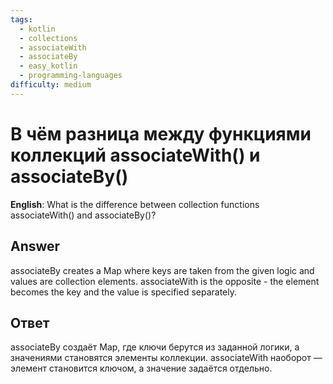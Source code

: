 ```yaml
---
tags:
  - kotlin
  - collections
  - associateWith
  - associateBy
  - easy_kotlin
  - programming-languages
difficulty: medium
---
```


# В чём разница между функциями коллекций associateWith() и associateBy()

**English**: What is the difference between collection functions associateWith() and associateBy()?

## Answer

associateBy creates a Map where keys are taken from the given logic and values are collection elements. associateWith is the opposite - the element becomes the key and the value is specified separately.

## Ответ

associateBy создаёт Map, где ключи берутся из заданной логики, а значениями становятся элементы коллекции. associateWith наоборот — элемент становится ключом, а значение задаётся отдельно.

